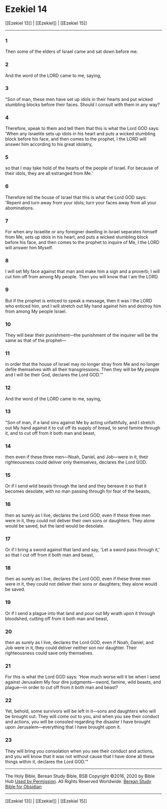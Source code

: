 # Ezekiel 14

[[Ezekiel 13]] | [[Ezekiel]] | [[Ezekiel 15]]

---

### 1
Then some of the elders of Israel came and sat down before me.

### 2
And the word of the LORD came to me, saying,

### 3
"Son of man, these men have set up idols in their hearts and put wicked stumbling blocks before their faces. Should I consult with them in any way?

### 4
Therefore, speak to them and tell them that this is what the Lord GOD says: 'When any Israelite sets up idols in his heart and puts a wicked stumbling block before his face, and then comes to the prophet, I the LORD will answer him according to his great idolatry,

### 5
so that I may take hold of the hearts of the people of Israel. For because of their idols, they are all estranged from Me.'

### 6
Therefore tell the house of Israel that this is what the Lord GOD says: 'Repent and turn away from your idols; turn your faces away from all your abominations.

### 7
For when any Israelite or any foreigner dwelling in Israel separates himself from Me, sets up idols in his heart, and puts a wicked stumbling block before his face, and then comes to the prophet to inquire of Me, I the LORD will answer him Myself.

### 8
I will set My face against that man and make him a sign and a proverb; I will cut him off from among My people. Then you will know that I am the LORD.

### 9
But if the prophet is enticed to speak a message, then it was I the LORD who enticed him, and I will stretch out My hand against him and destroy him from among My people Israel.

### 10
They will bear their punishment—the punishment of the inquirer will be the same as that of the prophet—

### 11
in order that the house of Israel may no longer stray from Me and no longer defile themselves with all their transgressions. Then they will be My people and I will be their God, declares the Lord GOD.'"

### 12
And the word of the LORD came to me, saying,

### 13
"Son of man, if a land sins against Me by acting unfaithfully, and I stretch out My hand against it to cut off its supply of bread, to send famine through it, and to cut off from it both man and beast,

### 14
then even if these three men—Noah, Daniel, and Job—were in it, their righteousness could deliver only themselves, declares the Lord GOD.

### 15
Or if I send wild beasts through the land and they bereave it so that it becomes desolate, with no man passing through for fear of the beasts,

### 16
then as surely as I live, declares the Lord GOD, even if these three men were in it, they could not deliver their own sons or daughters. They alone would be saved, but the land would be desolate.

### 17
Or if I bring a sword against that land and say, 'Let a sword pass through it,' so that I cut off from it both man and beast,

### 18
then as surely as I live, declares the Lord GOD, even if these three men were in it, they could not deliver their sons or daughters; they alone would be saved.

### 19
Or if I send a plague into that land and pour out My wrath upon it through bloodshed, cutting off from it both man and beast,

### 20
then as surely as I live, declares the Lord GOD, even if Noah, Daniel, and Job were in it, they could deliver neither son nor daughter. Their righteousness could save only themselves.

### 21
For this is what the Lord GOD says: 'How much worse will it be when I send against Jerusalem My four dire judgments—sword, famine, wild beasts, and plague—in order to cut off from it both man and beast?

### 22
Yet, behold, some survivors will be left in it—sons and daughters who will be brought out. They will come out to you, and when you see their conduct and actions, you will be consoled regarding the disaster I have brought upon Jerusalem—everything that I have brought upon it.

### 23
They will bring you consolation when you see their conduct and actions, and you will know that it was not without cause that I have done all these things within it, declares the Lord GOD.'"

---

The Holy Bible, Berean Study Bible, BSB
Copyright ©2016, 2020 by Bible Hub
[Used by Permission](https://berean.bible/terms.htm). All Rights Reserved Worldwide.
[Berean Study Bible for Obsidian](https://github.com/gapmiss/berean-study-bible-for-obsidian)

---

[[Ezekiel 13]] | [[Ezekiel]] | [[Ezekiel 15]]

